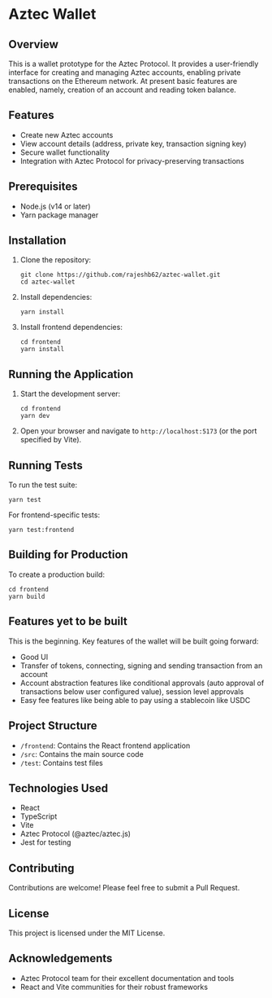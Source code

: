 # Aztec Wallet

## Overview
This is a wallet prototype for the Aztec Protocol. It provides a user-friendly interface for creating and managing Aztec accounts, enabling private transactions on the Ethereum network. At present basic features are enabled, namely, creation of an account and reading token balance.

## Features
- Create new Aztec accounts
- View account details (address, private key, transaction signing key)
- Secure wallet functionality
- Integration with Aztec Protocol for privacy-preserving transactions

## Prerequisites
- Node.js (v14 or later)
- Yarn package manager

## Installation
1. Clone the repository:
   ```
   git clone https://github.com/rajeshb62/aztec-wallet.git
   cd aztec-wallet
   ```

2. Install dependencies:
   ```
   yarn install
   ```

3. Install frontend dependencies:
   ```
   cd frontend
   yarn install
   ```

## Running the Application
1. Start the development server:
   ```
   cd frontend
   yarn dev
   ```

2. Open your browser and navigate to `http://localhost:5173` (or the port specified by Vite).

## Running Tests
To run the test suite:
```
yarn test
```
For frontend-specific tests:
```
yarn test:frontend
```
## Building for Production
To create a production build:
```
cd frontend
yarn build
```
## Features yet to be built
This is the beginning. Key features of the wallet will be built going forward:
- Good UI
- Transfer of tokens, connecting, signing and sending transaction from an account
- Account abstraction features like conditional approvals (auto approval of transactions below user configured value), session level approvals
- Easy fee features like being able to pay using a stablecoin like USDC

## Project Structure
- `/frontend`: Contains the React frontend application
- `/src`: Contains the main source code
- `/test`: Contains test files

## Technologies Used
- React
- TypeScript
- Vite
- Aztec Protocol (@aztec/aztec.js)
- Jest for testing

## Contributing
Contributions are welcome! Please feel free to submit a Pull Request.

## License
This project is licensed under the MIT License.

## Acknowledgements
- Aztec Protocol team for their excellent documentation and tools
- React and Vite communities for their robust frameworks
